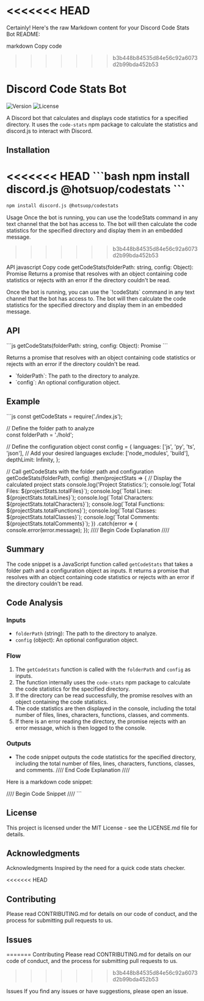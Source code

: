 <<<<<<< HEAD
=======
Certainly! Here's the raw Markdown content for your Discord Code Stats Bot README:

markdown
Copy code
>>>>>>> b3b448b84535d84e56c92a6073d2b99bda452b53
# Discord Code Stats Bot

![Version](https://img.shields.io/badge/version-1.0.0-blue.svg)
![License](https://img.shields.io/badge/license-MIT-green.svg)

A Discord bot that calculates and displays code statistics for a specified directory. It uses the `code-stats` npm package to calculate the statistics and discord.js to interact with Discord.

## Installation

<<<<<<< HEAD
\`\`\`bash
npm install discord.js @hotsuop/codestats
\`\`\`
=======
```bash
npm install discord.js @hotsuop/codestats
```
Usage
Once the bot is running, you can use the !codeStats command in any text channel that the bot has access to. The bot will then calculate the code statistics for the specified directory and display them in an embedded message.
>>>>>>> b3b448b84535d84e56c92a6073d2b99bda452b53

API
javascript
Copy code
getCodeStats(folderPath: string, config: Object): Promise<Object>
Returns a promise that resolves with an object containing code statistics or rejects with an error if the directory couldn't be read.

Once the bot is running, you can use the \`!codeStats\` command in any text channel that the bot has access to. The bot will then calculate the code statistics for the specified directory and display them in an embedded message.

## API

\`\`\`js
getCodeStats(folderPath: string, config: Object): Promise<Object>
\`\`\`

Returns a promise that resolves with an object containing code statistics or rejects with an error if the directory couldn't be read.

- \`folderPath\`: The path to the directory to analyze.
- \`config\`: An optional configuration object.

## Example

\`\`\`js
const getCodeStats = require('./index.js');

// Define the folder path to analyze  
const folderPath = './hold';

// Define the configuration object
const config = {
languages: ['js', 'py', 'ts', 'json'], // Add your desired languages
exclude: ['node_modules', 'build'],
depthLimit: Infinity,
};

// Call getCodeStats with the folder path and configuration
getCodeStats(folderPath, config)
.then(projectStats => {
// Display the calculated project stats
console.log('Project Statistics:');
console.log(\`Total Files: \${projectStats.totalFiles}\`);
console.log(\`Total Lines: \${projectStats.totalLines}\`);
console.log(\`Total Characters: \${projectStats.totalCharacters}\`);
console.log(\`Total Functions: \${projectStats.totalFunctions}\`);
console.log(\`Total Classes: \${projectStats.totalClasses}\`);
console.log(\`Total Comments: \${projectStats.totalComments}\`);
})
.catch(error => {
console.error(error.message);
});
//// Begin Code Explanation ////
## Summary
The code snippet is a JavaScript function called `getCodeStats` that takes a folder path and a configuration object as inputs. It returns a promise that resolves with an object containing code statistics or rejects with an error if the directory couldn't be read.

## Code Analysis
### Inputs
- `folderPath` (string): The path to the directory to analyze.
- `config` (object): An optional configuration object.

### Flow
1. The `getCodeStats` function is called with the `folderPath` and `config` as inputs.
2. The function internally uses the `code-stats` npm package to calculate the code statistics for the specified directory.
3. If the directory can be read successfully, the promise resolves with an object containing the code statistics.
4. The code statistics are then displayed in the console, including the total number of files, lines, characters, functions, classes, and comments.
5. If there is an error reading the directory, the promise rejects with an error message, which is then logged to the console.

### Outputs
- The code snippet outputs the code statistics for the specified directory, including the total number of files, lines, characters, functions, classes, and comments.
//// End Code Explanation ////



Here is a markdown code snippet:

//// Begin Code Snippet ////
\`\`\`

## License

This project is licensed under the MIT License - see the LICENSE.md file for details.

## Acknowledgments

Acknowledgments
Inspired by the need for a quick code stats checker.

<<<<<<< HEAD
## Contributing

Please read CONTRIBUTING.md for details on our code of conduct, and the process for submitting pull requests to us.

## Issues
=======
Contributing
Please read CONTRIBUTING.md for details on our code of conduct, and the process for submitting pull requests to us.
>>>>>>> b3b448b84535d84e56c92a6073d2b99bda452b53

Issues
If you find any issues or have suggestions, please open an issue.
